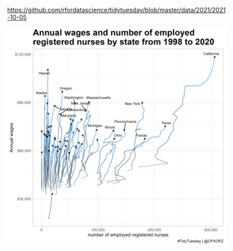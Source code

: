 https://github.com/rfordatascience/tidytuesday/blob/master/data/2021/2021-10-05

![](20211005-W41-Registered_Nurses.png)